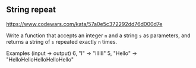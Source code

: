 ## String repeat


https://www.codewars.com/kata/57a0e5c372292dd76d000d7e


Write a function that accepts an integer `n` and a string `s` as parameters, and returns a string of `s` repeated exactly `n` times.

Examples (input -> output)
6, "I"     -> "IIIIII"
5, "Hello" -> "HelloHelloHelloHelloHello"
